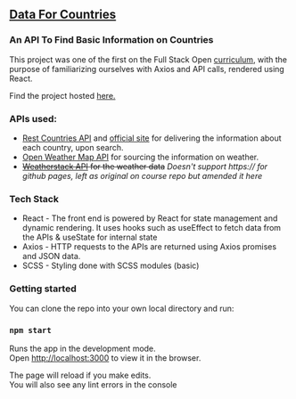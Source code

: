 ## [Data For Countries](https://iamkiko.github.io/Countries-API/)

### An API To Find Basic Information on Countries

This project was one of the first on the Full Stack Open [curriculum](https://fullstackopen.com/en/part2/getting_data_from_server#exercises), with the purpose of familiarizing ourselves with Axios and API calls, rendered using React.

Find the project hosted [here.](https://iamkiko.github.io/Countries-API/)

### APIs used:
- [Rest Countries API](https://github.com/apilayer/restcountries) and [official site](https://restcountries.eu/) for delivering the information about each country, upon search.
- [Open Weather Map API](https://openweathermap.org/api) for sourcing the information on weather.
- ~~[Weatherstack API](https://weatherstack.com/documentation) for the weather data~~ _Doesn't support https:// for github pages, left as original on course repo but amended it here_



### Tech Stack

- React - The front end is powered by React for state management and dynamic rendering. It uses hooks such as useEffect to fetch data from the APIs & useState for internal state
- Axios - HTTP requests to the APIs are returned using Axios promises and JSON data.
- SCSS - Styling done with SCSS modules (basic)


### Getting started
You can clone the repo into your own local directory and run:

### `npm start`

Runs the app in the development mode.<br>
Open [http://localhost:3000](http://localhost:3000) to view it in the browser.

The page will reload if you make edits.<br>
You will also see any lint errors in the console

